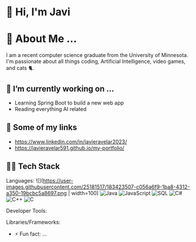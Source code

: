 # 👋 Hi, I'm Javi

# 💬 About Me ...
I am a recent computer science graduate from the University of Minnesota. I'm passionate about all things coding, Artificial Intelligence, video games, and cats 🐈.

## 🔭 I’m currently working on ...
- Learning Spring Boot to build a new web app
- Reading everything AI related

## 🔗 Some of my links
* https://www.linkedin.com/in/javieravelar2023/
* https://javieravelar591.github.io/my-portfolio/

## 👨‍💻 Tech Stack
Languages: 
![](https://user-images.githubusercontent.com/25181517/183423507-c056a6f9-1ba8-4312-a350-19bcbc5a8697.png | width=100)
![Java](https://user-images.githubusercontent.com/25181517/117201156-9a724800-adec-11eb-9a9d-3cd0f67da4bc.png)
![JavaScript](https://user-images.githubusercontent.com/25181517/117447155-6a868a00-af3d-11eb-9cfe-245df15c9f3f.png)
![SQL](https://user-images.githubusercontent.com/25181517/183896128-ec99105a-ec1a-4d85-b08b-1aa1620b2046.png)
![C#](https://user-images.githubusercontent.com/25181517/121405384-444d7300-c95d-11eb-959f-913020d3bf90.png)
![C++](https://user-images.githubusercontent.com/25181517/192106073-90fffafe-3562-4ff9-a37e-c77a2da0ff58.png)
![C](https://user-images.githubusercontent.com/25181517/192106070-46255bcf-65e6-4c6b-a296-bf8d0d8fb2a7.png)


Developer Tools: 


Libraries/Frameworks: 

- ⚡ Fun fact: ...
